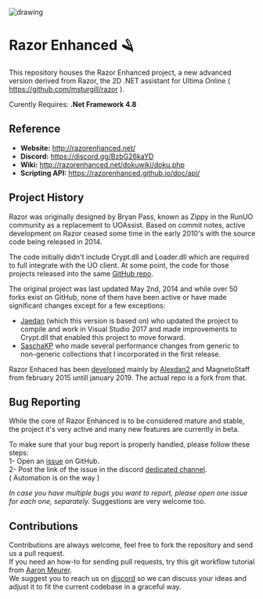![drawing](dokuwiki/media/razor-enhanced-splash.png)

# Razor Enhanced 🪒

This repository houses the Razor Enhanced project, a new advanced version derived from Razor, the 2D .NET assistant for Ultima Online ( https://github.com/msturgill/razor ).  

Curently Requires: **.Net Framework 4.8**

## Reference

- **Website:**  http://razorenhanced.net/
- **Discord:** https://discord.gg/BzbG26kaYD
- **Wiki:** http://razorenhanced.net/dokuwiki/doku.php
- **Scripting API:** https://razorenhanced.github.io/doc/api/

## Project History

Razor was originally designed by Bryan Pass, known as Zippy in the RunUO community as a replacement to UOAssist. Based on commit notes, active development on Razor ceased some time in the early 2010's with the source code being released in 2014.

The code initially didn't include Crypt.dll and Loader.dll which are required to full integrate with the UO client. At some point, the code for those projects released into the same [GitHub repo](https://github.com/msturgill/razor).

The original project was last updated May 2nd, 2014 and while over 50 forks exist on GitHub, none of them have been active or have made significant changes except for a few exceptions:

* [Jaedan](https://github.com/jaedan) (which this version is based on) who updated the project to compile and work in Visual Studio 2017 and made improvements to Crypt.dll that enabled this project to move forward.
* [SaschaKP](https://github.com/SaschaKP) who made several performance changes from generic to non-generic collections that I incorporated in the first release.

Razor Enhaced has been [developed](https://bitbucket.org/RazorFork/razor-enhanced/) mainly by [Alexdan2](https://github.com/alexdan) and MagnetoStaff from february 2015 untill january 2019. The actual repo is a fork from that.

## Bug Reporting

While the core of Razor Enhanced is to be considered mature and stable, the project it's very active and many new features are currently in beta.

To make sure that your bug report is properly handled, please follow these steps:\
1- Open an [issue](https://github.com/ultimarazorenhanced/RazorEnhanced/issues/new) on GitHub.\
2- Post the link of the issue in the discord [dedicated channel](https://discord.gg/eUrRpC2w5Y).\
   ( Automation is on the way )     

_In case you have multiple bugs you want to report, please open one issue for each one, separately._
Suggestions are very welcome too.

## Contributions

Contributions are always welcome, feel free to fork the repository and send us a pull request.\
If you need an how-to for sending pull requests, try this git workflow tutorial from [Aaron Meurer](https://github.com/asmeurer/git-workflow).\
We suggest you to reach us on [discord](https://discord.gg/BzbG26kaYD) so we can discuss your ideas and adjust it to fit the current codebase in a graceful way.



